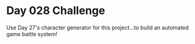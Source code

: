 # Day 028 Challenge

Use Day 27's character generator for this project...to build an automated game battle system!